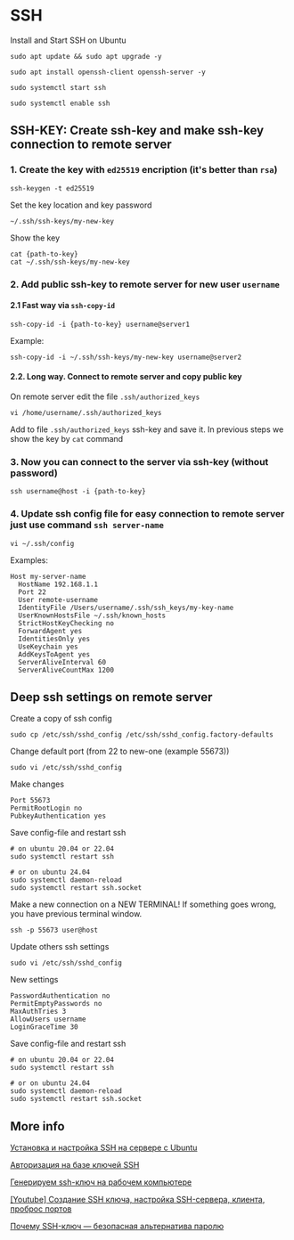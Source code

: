 # SSH

Install and Start SSH on Ubuntu

    sudo apt update && sudo apt upgrade -y

    sudo apt install openssh-client openssh-server -y

    sudo systemctl start ssh

    sudo systemctl enable ssh


## SSH-KEY: Create ssh-key and make ssh-key connection to remote server

### 1. Create the key with `ed25519` encription (it's better than `rsa`)

    ssh-keygen -t ed25519

Set the key location and key password

    ~/.ssh/ssh-keys/my-new-key

Show the key

    cat {path-to-key}
    cat ~/.ssh/ssh-keys/my-new-key

### 2. Add public ssh-key to remote server for new user `username`

#### 2.1 Fast way via `ssh-copy-id`

    ssh-copy-id -i {path-to-key} username@server1

Example: 

    ssh-copy-id -i ~/.ssh/ssh-keys/my-new-key username@server2

#### 2.2. Long way. Connect to remote server and copy public key

On remote server edit the file `.ssh/authorized_keys`

    vi /home/username/.ssh/authorized_keys

Add to file `.ssh/authorized_keys` ssh-key and save it. In previous steps we show the key by `cat` command


### 3. Now you can connect to the server via ssh-key (without password)

    ssh username@host -i {path-to-key}

### 4. Update ssh config file for easy connection to remote server just use command `ssh server-name`

    vi ~/.ssh/config

Examples: 
```
Host my-server-name
  HostName 192.168.1.1
  Port 22
  User remote-username
  IdentityFile /Users/username/.ssh/ssh_keys/my-key-name
  UserKnownHostsFile ~/.ssh/known_hosts
  StrictHostKeyChecking no
  ForwardAgent yes
  IdentitiesOnly yes
  UseKeychain yes
  AddKeysToAgent yes
  ServerAliveInterval 60
  ServerAliveCountMax 1200
```

## Deep ssh settings on remote server


Create a copy of ssh config

    sudo cp /etc/ssh/sshd_config /etc/ssh/sshd_config.factory-defaults

Change default port (from 22 to new-one (example 55673))

    sudo vi /etc/ssh/sshd_config

Make changes

    Port 55673
    PermitRootLogin no
    PubkeyAuthentication yes

Save config-file and restart ssh

```
# on ubuntu 20.04 or 22.04
sudo systemctl restart ssh

# or on ubuntu 24.04
sudo systemctl daemon-reload
sudo systemctl restart ssh.socket
```

Make a new connection on a NEW TERMINAL! If something goes wrong, you have previous terminal window.

    ssh -p 55673 user@host


Update others ssh settings

    sudo vi /etc/ssh/sshd_config

New settings

    PasswordAuthentication no
    PermitEmptyPasswords no
    MaxAuthTries 3
    AllowUsers username 
    LoginGraceTime 30

Save config-file and restart ssh

```
# on ubuntu 20.04 or 22.04
sudo systemctl restart ssh

# or on ubuntu 24.04
sudo systemctl daemon-reload
sudo systemctl restart ssh.socket
```


## More info

[Установка и настройка SSH на сервере с Ubuntu](https://selectel.ru/blog/ssh-ubuntu-setup/)

[Авторизация на базе ключей SSH](https://selectel.ru/blog/ssh-authentication/)

[Генерируем ssh-ключ на рабочем компьютере](https://selectel.ru/blog/tutorials/how-to-generate-ssh/)

[[Youtube] Создание SSH ключа, настройка SSH-сервера, клиента, проброс портов](https://www.youtube.com/watch?v=dy_XaQOJnPw)

[Почему SSH-ключ — безопасная альтернатива паролю](https://selectel.ru/blog/ssh-keys/)
